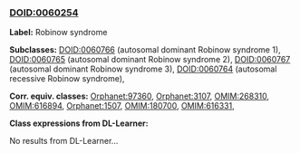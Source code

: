 
### [DOID:0060254](http://purl.obolibrary.org/obo/DOID_0060254)
**Label:** Robinow syndrome

**Subclasses:** [DOID:0060766](http://purl.obolibrary.org/obo/DOID_0060766) (autosomal dominant Robinow syndrome 1), [DOID:0060765](http://purl.obolibrary.org/obo/DOID_0060765) (autosomal dominant Robinow syndrome 2), [DOID:0060767](http://purl.obolibrary.org/obo/DOID_0060767) (autosomal dominant Robinow syndrome 3), [DOID:0060764](http://purl.obolibrary.org/obo/DOID_0060764) (autosomal recessive Robinow syndrome), 

**Corr. equiv. classes:** [Orphanet:97360](http://www.orpha.net/ORDO/Orphanet_97360), [Orphanet:3107](http://www.orpha.net/ORDO/Orphanet_3107), [OMIM:268310](http://purl.obolibrary.org/obo/OMIM_268310), [OMIM:616894](http://purl.obolibrary.org/obo/OMIM_616894), [Orphanet:1507](http://www.orpha.net/ORDO/Orphanet_1507), [OMIM:180700](http://purl.obolibrary.org/obo/OMIM_180700), [OMIM:616331](http://purl.obolibrary.org/obo/OMIM_616331), 

**Class expressions from DL-Learner:**

No results from DL-Learner...




